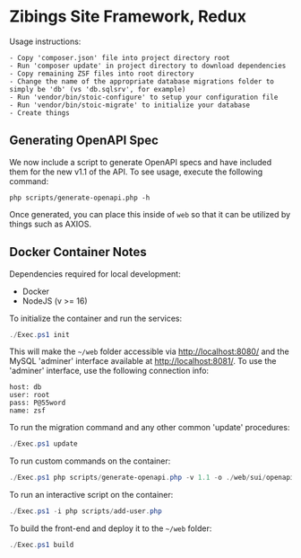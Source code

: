 # Zibings Site Framework, Redux
Usage instructions:

```
- Copy 'composer.json' file into project directory root
- Run 'composer update' in project directory to download dependencies
- Copy remaining ZSF files into root directory
- Change the name of the appropriate database migrations folder to simply be 'db' (vs 'db.sqlsrv', for example)
- Run 'vendor/bin/stoic-configure' to setup your configuration file
- Run 'vendor/bin/stoic-migrate' to initialize your database
- Create things
```

## Generating OpenAPI Spec
We now include a script to generate OpenAPI specs and have included them for the new v1.1 of the API.  To see usage, execute the following command:

```
php scripts/generate-openapi.php -h
```

Once generated, you can place this inside of `web` so that it can be utilized by things such as AXIOS.

## Docker Container Notes
Dependencies required for local development:

* Docker
* NodeJS (v >= 16)

To initialize the container and run the services:

```powershell
./Exec.ps1 init
```

This will make the `~/web` folder accessible via [http://localhost:8080/](http://localhost:8080/) and the MySQL 'adminer' interface available at [http://localhost:8081/](http://localhost:8081/).  To use the 'adminer' interface, use the following connection info:

```
host: db
user: root
pass: P@55word
name: zsf
```

To run the migration command and any other common 'update' procedures:

```powershell
./Exec.ps1 update
```

To run custom commands on the container:

```powershell
./Exec.ps1 php scripts/generate-openapi.php -v 1.1 -o ./web/sui/openapi.yaml -f yaml
```

To run an interactive script on the container:

```powershell
./Exec.ps1 -i php scripts/add-user.php
```

To build the front-end and deploy it to the `~/web` folder:

```powershell
./Exec.ps1 build
```